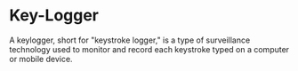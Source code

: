 # Key-Logger
A keylogger, short for "keystroke logger," is a type of surveillance technology used to monitor and record each keystroke typed on a computer or mobile device.
